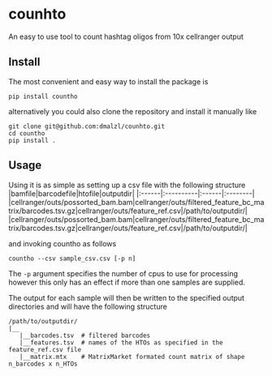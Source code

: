 # counhto
An easy to use tool to count hashtag oligos from 10x cellranger output

## Install
The most convenient and easy way to install the package is
```
pip install countho
```

alternatively you could also clone the repository and install it manually like
```
git clone git@github.com:dmalzl/counhto.git
cd countho
pip install .
```

## Usage
Using it is as simple as setting up a csv file with the following structure
|bamfile|barcodefile|htofile|outputdir|
|:------|:----------|:------|:--------|
|cellranger/outs/possorted_bam.bam|cellranger/outs/filtered_feature_bc_matrix/barcodes.tsv.gz|cellranger/outs/feature_ref.csv|/path/to/outputdir/|
|cellranger/outs/possorted_bam.bam|cellranger/outs/filtered_feature_bc_matrix/barcodes.tsv.gz|cellranger/outs/feature_ref.csv|/path/to/outputdir/|

and invoking countho as follows
```
countho --csv sample_csv.csv [-p n]
```

The `-p` argument specifies the number of cpus to use for processing however this only has an effect if more than one samples are supplied.

The output for each sample will then be written to the specified output directories and will have the following structure
```
/path/to/outputdir/
|__
   |__barcodes.tsv  # filtered barcodes
   |__features.tsv  # names of the HTOs as specified in the feature_ref.csv file
   |__matrix.mtx    # MatrixMarket formated count matrix of shape n_barcodes x n_HTOs
```
